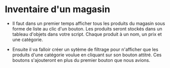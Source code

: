 # Inventaire d'un magasin

- Il faut dans un premier temps afficher tous les produits du magasin sous forme de liste au clic d'un bouton.
Les produits seront stockés dans un tableau d'objets dans votre script. Chaque produit à un nom, un prix et une catégorie.

- Ensuite il va falloir créer un sytème de filtrage pour n'afficher que les produits d'une catégorie voulue en cliquant sur son bouton attitré. Ces boutons s'ajouteront en plus du premier bouton que nous avions.